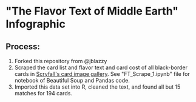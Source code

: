 # "The Flavor Text of Middle Earth" Infographic

## Process:
1.  Forked this repository from @jblazzy
2.  Scraped the card list and flavor text and card cost of all black-border cards in [Scryfall's card image gallery](https://scryfall.com/sets/ltr?order=set&as=grid). See "FT_Scrape_1.ipynb" file for notebook of Beautiful Soup and Pandas code.
3.   Imported this data set into R, cleaned the text, and found all but 15 matches for 194 cards.
